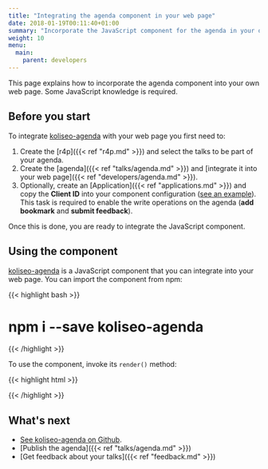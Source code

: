 ```yaml
---
title: "Integrating the agenda component in your web page"
date: 2018-01-19T00:11:40+01:00
summary: "Incorporate the JavaScript component for the agenda in your own web page."
weight: 10
menu:
  main:
    parent: developers
---
```


This page explains how to incorporate the agenda component into your own web page. Some JavaScript knowledge is required.

## Before you start 

To integrate [koliseo-agenda](https://github.com/koliseoapi/koliseo-agenda) with your web page you first need to:

1. Create the [r4p]({{< ref "r4p.md" >}}) and select the talks to be part of your agenda.
2. Create the [agenda]({{< ref "talks/agenda.md" >}}) and [integrate it into your web page]({{< ref "developers/agenda.md" >}}).
3. Optionally, create an [Application]({{< ref "applications.md" >}}) and copy the **Client ID** into your component configuration ([see an example](https://github.com/koliseoapi/koliseo-agenda/#usage)). This task is required to enable the write operations on the agenda (**add bookmark** and **submit feedback**).

Once this is done, you are ready to integrate the JavaScript component.

## Using the component

[koliseo-agenda](https://github.com/koliseoapi/koliseo-agenda) is a JavaScript component that you can integrate into your web page. You can import the component from npm:

{{< highlight bash >}}
# npm i --save koliseo-agenda
{{< /highlight >}}

To use the component, invoke its `render()` method:

{{< highlight html >}}
<div class="ka"></div>
<script src="koliseo-agenda.js" defer></script>
<script defer>
  Koliseo.agenda.render({
    element: document.querySelector('.ka'),
    c4pUrl: 'https://www.koliseo.com/<your c4p URL>',
    oauthClientId: '<Your Koliseo App Client ID>'
  });
</script>
{{< /highlight >}}

## What's next

* [See koliseo-agenda on Github](https://github.com/koliseoapi/koliseo-agenda).
* [Publish the agenda]({{< ref "talks/agenda.md" >}})
* [Get feedback about your talks]({{< ref "feedback.md" >}})